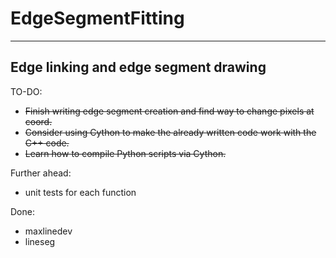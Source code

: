 # EdgeSegmentFitting
-----------------------------------------------------------
Edge linking and edge segment drawing
-----------------------------------------------------------

TO-DO:
- <strike>Finish writing edge segment creation and find way to change pixels at coord.</strike>
- <strike>Consider using Cython to make the already written code work with the C++ code.</strike>
- <strike>Learn how to compile Python scripts via Cython.</strike>


Further ahead: 
- unit tests for each function

Done:
- maxlinedev
- lineseg
